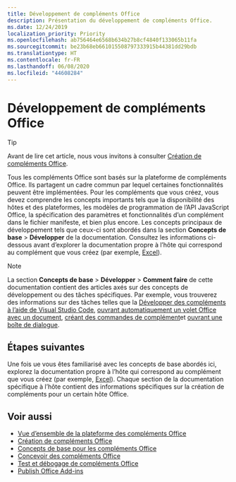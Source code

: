 ```yaml
---
title: Développement de compléments Office
description: Présentation du développement de compléments Office.
ms.date: 12/24/2019
localization_priority: Priority
ms.openlocfilehash: ab756464e6568b634b27b8cf4840f133065b11fa
ms.sourcegitcommit: be23b68eb661015508797333915b44381dd29bdb
ms.translationtype: HT
ms.contentlocale: fr-FR
ms.lasthandoff: 06/08/2020
ms.locfileid: "44608284"
---
```

# <a name="develop-office-add-ins"></a>Développement de compléments Office

> [!TIP]
> Avant de lire cet article, nous vous invitons à consulter [Création de compléments Office](../overview/office-add-ins-fundamentals.md).

Tous les compléments Office sont basés sur la plateforme de compléments Office. Ils partagent un cadre commun par lequel certaines fonctionnalités peuvent être implémentées. Pour les compléments que vous créez, vous devez comprendre les concepts importants tels que la disponibilité des hôtes et des plateformes, les modèles de programmation de l’API JavaScript Office, la spécification des paramètres et fonctionnalités d’un complément dans le fichier manifeste, et bien plus encore. Les concepts principaux de développement tels que ceux-ci sont abordés dans la section **Concepts de base** > **Développer** de la documentation. Consultez les informations ci-dessous avant d’explorer la documentation propre à l’hôte qui correspond au complément que vous créez (par exemple, [Excel](../excel/index.md)).

> [!NOTE]
> La section **Concepts de base** > **Développer** > **Comment faire** de cette documentation contient des articles axés sur des concepts de développement ou des tâches spécifiques. Par exemple, vous trouverez des informations sur des tâches telles que la [Développer des compléments à l’aide de Visual Studio Code](develop-add-ins-vscode.md), [ouvrant automatiquement un volet Office avec un document](automatically-open-a-task-pane-with-a-document.md), [créant des commandes de complément](create-addin-commands.md)et [ouvrant une boîte de dialogue](dialog-api-in-office-add-ins.md).

## <a name="next-steps"></a>Étapes suivantes

Une fois ue vous êtes familiarisé avec les concepts de base abordés ici, explorez la documentation propre à l’hôte qui correspond au complément que vous créez (par exemple, [Excel](../excel/index.md)). Chaque section de la documentation spécifique à l’hôte contient des informations spécifiques sur la création de compléments pour un certain hôte Office.

## <a name="see-also"></a>Voir aussi

- [Vue d’ensemble de la plateforme des compléments Office](../overview/office-add-ins.md)
- [Création de compléments Office](../overview/office-add-ins-fundamentals.md)
- [Concepts de base pour les compléments Office](../overview/core-concepts-office-add-ins.md)
- [Concevoir des compléments Office](../design/add-in-design.md)
- [Test et débogage de compléments Office](../testing/test-debug-office-add-ins.md)
- [Publish Office Add-ins](../publish/publish.md)